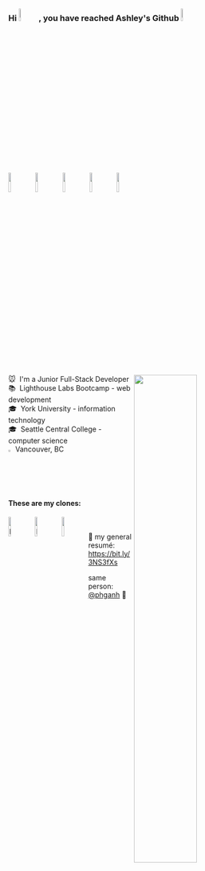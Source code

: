 ### Hi <img width="8%" src="https://media.giphy.com/media/hvRJCLFzcasrR4ia7z/giphy.gif" />, you have reached Ashley's Github <img width="8%" src="https://cdn-icons-png.flaticon.com/512/2907/2907253.png"/>
<img width="10%" src="https://cdn-icons.flaticon.com/png/512/5111/premium/5111043.png?token=exp=1649401682~hmac=6c9f7452228a4ae20cc5a061ea174b71"/>
<img width="10%" src="https://cdn-icons.flaticon.com/png/512/5119/premium/5119097.png?token=exp=1649401682~hmac=1896522f34e9052139c77dc7cd5247d4"/>
<img width="10%" src="https://cdn-icons.flaticon.com/png/512/5119/premium/5119043.png?token=exp=1649401682~hmac=86948c847edbc33b23577a146c893d7c"/>
<img width="10%" src="https://cdn-icons.flaticon.com/png/512/5119/premium/5119064.png?token=exp=1649401682~hmac=fb54b6ffb4bc294f55e74a269675dc8f"/>
<img width="10%" src="https://cdn-icons.flaticon.com/png/512/5119/premium/5119029.png?token=exp=1649401682~hmac=0682846f3ad7d01fcf268dcc7ef42f8c"/>



🐭&nbsp; I'm a Junior Full-Stack Developer <img align="right" src="https://github.com/SP-XD/SP-XD/blob/main/images/dino_rounded.gif?raw=true" href="https://github.com/SP-XD" width="50%" /><br>
📚&nbsp; Lighthouse Labs Bootcamp - web development<br>
🎓&nbsp; York University - information technology<br>
🎓&nbsp; Seattle Central College - computer science<br>
<img width="2%" alt="current" src="https://cdn-icons-png.flaticon.com/512/302/302829.png"/> Vancouver, BC

#### These are my clones:
[<img align="left" width="10%" alt="phganh | LinkedIn" src="https://cdn-icons.flaticon.com/png/512/3488/premium/3488326.png?token=exp=1649400616~hmac=1107651b90763e2cef997f60650dcaca" />][linkedin]
[<img align="left" width="10%" alt="phganh | Github" src="https://cdn-icons.flaticon.com/png/512/3488/premium/3488426.png?token=exp=1649400603~hmac=3a39753e4ae011179c01835d1288ad08" />][other github]
[<img align="left" width="10%" src="https://cdn-icons.flaticon.com/png/512/2721/premium/2721688.png?token=exp=1649400964~hmac=166cdb74f3ddda359ce8cf433a421faa" />][portfolio]

<br>

🧰 my general resumé: https://bit.ly/3NS3fXs

same person: [@phganh](https://github.com/phganh) 🧬


[linkedin]: https://linkedin.com/in/phganh
[portfolio]: https://phganh.com
[other github]: https://github.com/phganh

